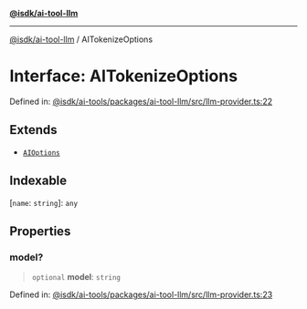 [**@isdk/ai-tool-llm**](../README.md)

***

[@isdk/ai-tool-llm](../globals.md) / AITokenizeOptions

# Interface: AITokenizeOptions

Defined in: [@isdk/ai-tools/packages/ai-tool-llm/src/llm-provider.ts:22](https://github.com/isdk/ai-tool-llm.js/blob/b85f02c051e6cb4b9c451fe72592c4077cb731a4/src/llm-provider.ts#L22)

## Extends

- [`AIOptions`](AIOptions.md)

## Indexable

\[`name`: `string`\]: `any`

## Properties

### model?

> `optional` **model**: `string`

Defined in: [@isdk/ai-tools/packages/ai-tool-llm/src/llm-provider.ts:23](https://github.com/isdk/ai-tool-llm.js/blob/b85f02c051e6cb4b9c451fe72592c4077cb731a4/src/llm-provider.ts#L23)
